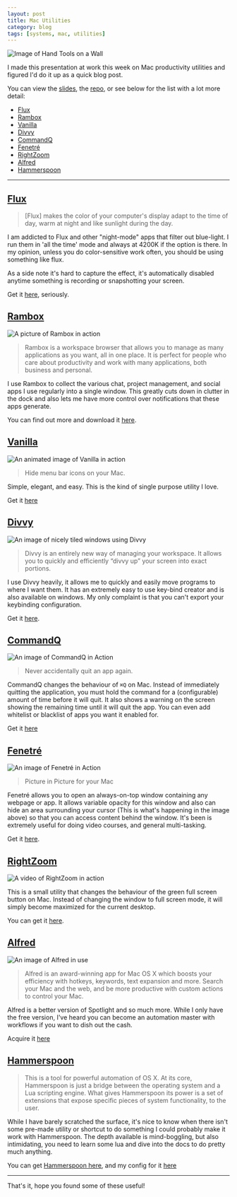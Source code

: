 ```yaml
---
layout: post
title: Mac Utilities
category: blog
tags: [systems, mac, utilities]
---
```



![Image of Hand Tools on a Wall](https://images.unsplash.com/photo-1522832712787-3fbd36c9fe2d?ixlib=rb-0.3.5&ixid=eyJhcHBfaWQiOjEyMDd9&s=792d3123dcab380798d9dd7458e7df27&auto=format&fit=crop&w=2200&q=80)

I made this presentation at work this week on Mac productivity utilities and figured I'd do it up as a quick blog post.

You can view the [slides](http://mitchkeenan.com/utilitiesTechshare), the [repo](https://github.com/konamacona/utilitiesTechshare), or see below for the list with a lot more detail:

<!--break-->

- [Flux](#flux)
- [Rambox](#rambox)
- [Vanilla](#vanilla)
- [Divvy](#divvy)
- [CommandQ](#commandq)
- [Fenetré](#fenetr%C3%A9)
- [RightZoom](#rightzoom)
- [Alfred](#alfred)
- [Hammerspoon](#hammerspoon)

---

## [Flux](https://justgetflux.com/)

>[Flux] makes the color of your computer's display adapt to the time of day, warm at night and like sunlight during the day.

I am addicted to Flux and other "night-mode" apps that filter out blue-light. I run them in 'all the time' mode and always at 4200K if the option is there. In my opinion, unless you do color-sensitive work often, you should be using something like flux.

As a side note it's hard to capture the effect, it's automatically disabled anytime something is recording or snapshotting your screen.

Get it [here](https://justgetflux.com/), seriously.

## [Rambox](https://rambox.pro/#home)

![A picture of Rambox in action](/public/images/utilities/rambox.png)

>Rambox is a workspace browser that allows you to manage as many applications as you want, all in one place. It is perfect for people who care about productivity and work with many applications, both business and personal.

I use Rambox to collect the various chat, project management, and social apps I use regularly into a single window. This greatly cuts down in clutter in the dock and also lets me have more control over notifications that these apps generate.

You can find out more and download it [here](https://rambox.pro/#home).

## [Vanilla](http://vanilla.wolves.fm/r/HkckMcuTX)

![An animated image of Vanilla in action](/public/images/utilities/vanilla.gif)

>Hide menu bar icons on your Mac.

Simple, elegant, and easy. This is the kind of single purpose utility I love.

Get it [here](http://vanilla.wolves.fm/r/HkckMcuTX)

## [Divvy](http://mizage.com/divvy/)

![An image of nicely tiled windows using Divvy](/public/images/utilities/divvy.png)

>Divvy is an entirely new way of managing your workspace. It allows you to quickly and efficiently “divvy up” your screen into exact portions.

I use Divvy heavily, it allows me to quickly and easily move programs to where I want them. It has an extremely easy to use key-bind creator and is also available on windows. My only complaint is that you can't export your keybinding configuration.

Get it [here](http://mizage.com/divvy/).

## [CommandQ](https://clickontyler.com/commandq/)

![An image of CommandQ in Action](/public/images/utilities/commandQ.png)

>Never accidentally quit an app again.

CommandQ changes the behaviour of `⌘Q` on Mac. Instead of immediately quitting the application, you must hold the command for a (configurable) amount of time before it will quit. It also shows a warning on the screen showing the remaining time until it will quit the app. You can even add whitelist or blacklist of apps you want it enabled for.

Get it [here](https://clickontyler.com/commandq/)

## [Fenetré](https://xn--fent-ipa.re/)

![An image of Fenetré in Action](/public/images/utilities/fenetre.jpg)

>Picture in Picture for your Mac

Fenetré allows you to open an always-on-top window containing any webpage or app. It allows variable opacity for this window and also can hide an area surrounding your cursor (This is what's happening in the image above) so that you can access content behind the window. It's been is extremely useful for doing video courses, and general multi-tasking.

Get it [here](https://xn--fent-ipa.re/).

## [RightZoom](https://www.switchingtomac.com/making-the-switch/make-the-os-x-maximize-button-work-like-windows/)

![A video of RightZoom in action](/public/images/utilities/rightZoom.gif)

This is a small utility that changes the behaviour of the green full screen button on Mac. Instead of changing the window to full screen mode, it will simply become maximized for the current desktop.

You can get it [here](https://www.switchingtomac.com/making-the-switch/make-the-os-x-maximize-button-work-like-windows/).

## [Alfred](https://www.alfredapp.com/)

![An image of Alfred in use](/public/images/utilities/alfred.jpg)

>Alfred is an award-winning app for Mac OS X which boosts your efficiency with hotkeys, keywords, text expansion and more. Search your Mac and the web, and be more productive with custom actions to control your Mac.

Alfred is a better version of Spotlight and so much more. While I only have the free version, I've heard you can become an automation master with workflows if you want to dish out the cash.

Acquire it [here](https://www.alfredapp.com/)

## [Hammerspoon](https://www.hammerspoon.org/)

>This is a tool for powerful automation of OS X. At its core, Hammerspoon is just a bridge between the operating system and a Lua scripting engine. What gives Hammerspoon its power is a set of extensions that expose specific pieces of system functionality, to the user.

While I have barely scratched the surface, it's nice to know when there isn't some pre-made utility or shortcut to do something I could probably make it work with Hammerspoon. The depth available is mind-boggling, but also intimidating, you need to learn some lua and dive into the docs to do pretty much anything.

You can get [Hammerspoon here](https://www.hammerspoon.org/), and my config for it [here](https://gist.github.com/konamacona/69890f7c1e2783272d8d02a131877888)

---

That's it, hope you found some of these useful!